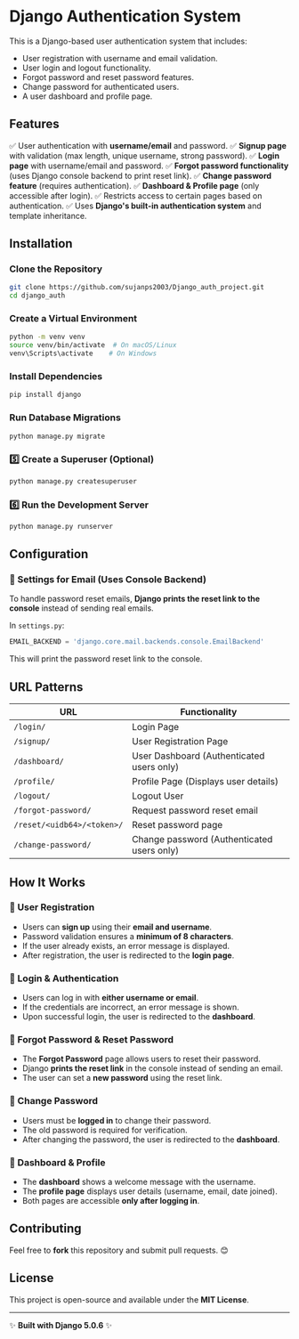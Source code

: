 # Django Authentication System

This is a Django-based user authentication system that includes:

- User registration with username and email validation.
- User login and logout functionality.
- Forgot password and reset password features.
- Change password for authenticated users.
- A user dashboard and profile page.

## Features

✅ User authentication with **username/email** and password. ✅ **Signup page** with validation (max length, unique username, strong password). ✅ **Login page** with username/email and password. ✅ **Forgot password functionality** (uses Django console backend to print reset link). ✅ **Change password feature** (requires authentication). ✅ **Dashboard & Profile page** (only accessible after login). ✅ Restricts access to certain pages based on authentication. ✅ Uses **Django's built-in authentication system** and template inheritance.

## Installation

### Clone the Repository

```sh
git clone https://github.com/sujanps2003/Django_auth_project.git
cd django_auth
```

### Create a Virtual Environment

```sh
python -m venv venv
source venv/bin/activate  # On macOS/Linux
venv\Scripts\activate    # On Windows
```

### Install Dependencies

```sh
pip install django
```

### Run Database Migrations

```sh
python manage.py migrate
```

### 5️⃣ Create a Superuser (Optional)

```sh
python manage.py createsuperuser
```

### 6️⃣ Run the Development Server

```sh
python manage.py runserver
```

## Configuration

### 🔹 Settings for Email (Uses Console Backend)

To handle password reset emails, **Django prints the reset link to the console** instead of sending real emails.

In `settings.py`:

```python
EMAIL_BACKEND = 'django.core.mail.backends.console.EmailBackend'
```

This will print the password reset link to the console.

## URL Patterns

| URL                        | Functionality                              |
| -------------------------- | ------------------------------------------ |
| `/login/`                  | Login Page                                 |
| `/signup/`                 | User Registration Page                     |
| `/dashboard/`              | User Dashboard (Authenticated users only)  |
| `/profile/`                | Profile Page (Displays user details)       |
| `/logout/`                 | Logout User                                |
| `/forgot-password/`        | Request password reset email               |
| `/reset/<uidb64>/<token>/` | Reset password page                        |
| `/change-password/`        | Change password (Authenticated users only) |

## How It Works

### 🔹 User Registration

- Users can **sign up** using their **email and username**.
- Password validation ensures a **minimum of 8 characters**.
- If the user already exists, an error message is displayed.
- After registration, the user is redirected to the **login page**.

### 🔹 Login & Authentication

- Users can log in with **either username or email**.
- If the credentials are incorrect, an error message is shown.
- Upon successful login, the user is redirected to the **dashboard**.

### 🔹 Forgot Password & Reset Password

- The **Forgot Password** page allows users to reset their password.
- Django **prints the reset link** in the console instead of sending an email.
- The user can set a **new password** using the reset link.

### 🔹 Change Password

- Users must be **logged in** to change their password.
- The old password is required for verification.
- After changing the password, the user is redirected to the **dashboard**.

### 🔹 Dashboard & Profile

- The **dashboard** shows a welcome message with the username.
- The **profile page** displays user details (username, email, date joined).
- Both pages are accessible **only after logging in**.

## Contributing

Feel free to **fork** this repository and submit pull requests. 😊

## License

This project is open-source and available under the **MIT License**.

---

✨ **Built with Django 5.0.6** ✨
